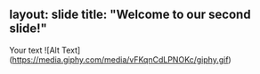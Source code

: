 layout: slide
title: "Welcome to our second slide!"
---
Your text
![Alt Text]
(https://media.giphy.com/media/vFKqnCdLPNOKc/giphy.gif)
